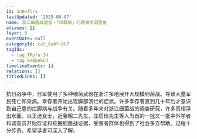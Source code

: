 ```yaml
---
id: 1n0xflrx
lastUpdated: '2025-06-07'
name: 浙江细菌战遗留・「烂脚病」问题相关调查史
aliases: []
layer: 8
eventDate: null
categoryId: cat_8abY-bU7
tagIds:
  - tag_TRpfu-I4
  - tag_km8pekL4
timelineEvents: []
relations: []
titledLinks: []
---
```

抗日战争中，日军使用了多种细菌武器在浙江多地展开大规模细菌战。导致大量军民死亡和染病。幸存者开始出现脚部溃烂的症状。许多幸存者直到几十年后才意识到自己患的烂脚病与战争有关。随着多年来对浙江细菌战的调查研究，许多真相浮出水面。以王选女士，近藤昭二先生，庄启俭先生等人为首的一批又一批中外学者和调查员开始存证和挖掘细菌战证据，受害者群体也得到了社会多方帮助。过程十分传奇，希望读者可深入了解。
